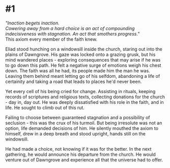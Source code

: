 # \#1 
*"Inaction begets inaction. <br/>
Cowering away from a hard choice is an act of compounding indecisiveness with stagnation.
An act that smothers progress."* <br/>
This axiom every member of the faith knew.

Eliad stood hunching on a windowsill inside the church, staring out into the plains of Dawngrove.
His gaze was locked onto a grazing grusk, but his mind wandered places
\- exploring consequences that may arise if he was to go down this path.
He felt a negative surge of emotions weigh his chest down.
The faith was all he had,
its people made him the man he was.
Leaving them behind meant letting go of his selfdom,
abandoning a life of certainity and
taking a road that leads to places he'd never been.

Yet every cell of his being cried for change.
Assisting in rituals, keeping records of scriptures and religious texts,
collecting donations for the church - day in, day out.
He was deeply dissatisfied with his role in the faith, and in life.
He sought to climb out of this rut.

Failing to choose between guaranteed stagnation and a possibility of seclusion
\- this was the crux of his turmoil.
But being irresolute was not an option, life demanded decisions of him.
He silently mouthed the axiom to himself,
drew in a deep breath and stood upright, hands still on the windowsill.

He had made a choice, not knowing if it was for the better.
In the next gathering, he would announce his departure from the church.
He would venture out of Dawngrove and experience all that the universe had to offer.
